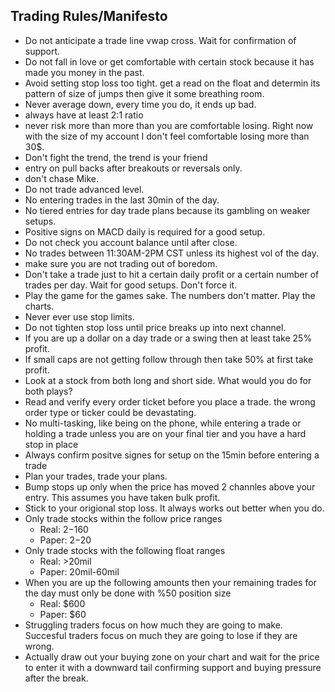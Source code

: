 ## Trading Rules/Manifesto ##
- Do not anticipate a trade line vwap cross. Wait for confirmation of support. 
- Do not fall in love or get comfortable with certain stock because it has made you money in the past.
- Avoid setting stop loss too tight. get a read on the float and determin its pattern of size of jumps then give it some breathing room.
- Never average down, every time you do, it ends up bad. 
- always have at least 2:1 ratio
- never risk more than more than you are comfortable losing. Right now with the size of my account I don't feel comfortable losing more than 30$.
- Don't fight the trend, the trend is your friend
- entry on pull backs after breakouts or reversals only.
- don't chase Mike.
- Do not trade advanced level.
- No entering trades in the last 30min of the day.
- No tiered entries for day trade plans because its gambling on weaker setups.
- Positive signs on MACD daily is required for a good setup.
- Do not check you account balance until after close.
- No trades between 11:30AM-2PM CST unless its highest vol of the day. 
- make sure you are not trading out of boredom. 
- Don't take a trade just to hit a certain daily profit or a certain number of trades per day. Wait for good setups. Don't force it.
- Play the game for the games sake. The numbers don't matter. Play the charts.
- Never ever use stop limits.
- Do not tighten stop loss until price breaks up into next channel.
- If you are up a dollar on a day trade or a swing then at least take 25% profit.
- If small caps are not getting follow through then take 50% at first take profit.
- Look at a stock from both long and short side. What would you do for both plays?
- Read and verify every order ticket before you place a trade. the wrong order type or ticker could be devastating.
- No multi-tasking, like being on the phone, while entering a trade or holding a trade unless you are on your final tier and you have a hard stop in place
- Always confirm positve signes for setup on the 15min before entering a trade
- Plan your trades, trade your plans.
- Bump stops up only when the price has moved 2 channles above your entry. This assumes you have taken bulk profit.
- Stick to your origional stop loss. It always works out better when you do.
- Only trade stocks within the follow price ranges
    - Real: $2-$160
    - Paper: $2-$20
- Only trade stocks with the following float ranges
    - Real: >20mil
    - Paper: 20mil-60mil
- When you are up the following amounts then your remaining trades for the day must only be done with %50 position size
    - Real: $600
    - Paper: $60
- Struggling traders focus on how much they are going to make. Succesful traders focus on much they are going to lose if they are wrong.
- Actually draw out your buying zone on your chart and wait for the price to enter it with a downward tail confirming support and buying pressure after the break. 